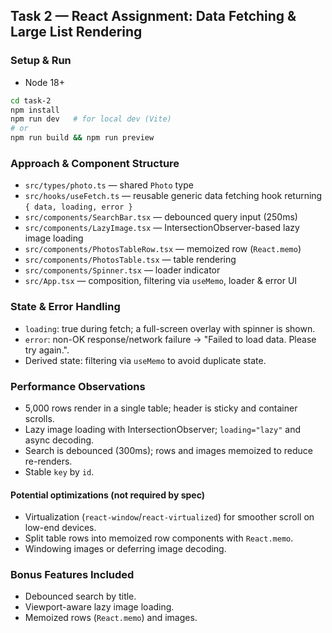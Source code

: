 ## Task 2 — React Assignment: Data Fetching & Large List Rendering

### Setup & Run
- Node 18+

```bash
cd task-2
npm install
npm run dev   # for local dev (Vite)
# or
npm run build && npm run preview
```

### Approach & Component Structure
- `src/types/photo.ts` — shared `Photo` type
- `src/hooks/useFetch.ts` — reusable generic data fetching hook returning `{ data, loading, error }`
- `src/components/SearchBar.tsx` — debounced query input (250ms)
- `src/components/LazyImage.tsx` — IntersectionObserver-based lazy image loading
- `src/components/PhotosTableRow.tsx` — memoized row (`React.memo`)
- `src/components/PhotosTable.tsx` — table rendering
- `src/components/Spinner.tsx` — loader indicator
- `src/App.tsx` — composition, filtering via `useMemo`, loader & error UI

### State & Error Handling
- `loading`: true during fetch; a full-screen overlay with spinner is shown.
- `error`: non-OK response/network failure → "Failed to load data. Please try again.".
- Derived state: filtering via `useMemo` to avoid duplicate state.

### Performance Observations
- 5,000 rows render in a single table; header is sticky and container scrolls.
- Lazy image loading with IntersectionObserver; `loading="lazy"` and async decoding.
- Search is debounced (300ms); rows and images memoized to reduce re-renders.
- Stable `key` by `id`.

#### Potential optimizations (not required by spec)
- Virtualization (`react-window`/`react-virtualized`) for smoother scroll on low-end devices.
- Split table rows into memoized row components with `React.memo`.
- Windowing images or deferring image decoding.

### Bonus Features Included
- Debounced search by title.
- Viewport-aware lazy image loading.
- Memoized rows (`React.memo`) and images.
